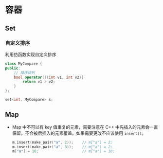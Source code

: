 # 容器

## Set

### 自定义排序

利用仿函数实现自定义排序

```cpp
class MyCompare {
public:
    // 降序排列
    bool operator()(int v1, int v2){
        return v1 > v2;
    }
};

set<int, MyCompare> s;
```

## Map

* Map 中不可以有 key 值重复的元素，需要注意在 C++ 中先插入的元素会一直保留，不会被后插入的元素覆盖。如果需要更改不应该使用 `insert()`。
  
  ```cpp
  m.insert(make_pair("a", 2));    // m["a"] = 2;
  m.insert(make_pair("a", 3));    // m["a"] = 2;
  m["a"] = 10;                    // m["a"] = 10;
  ```
